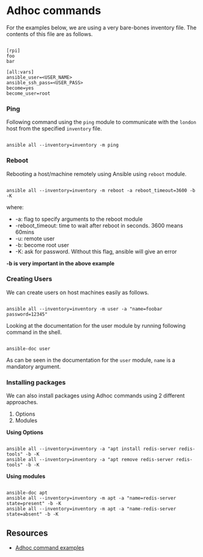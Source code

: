# Adhoc commands

For the examples below, we are using a very bare-bones inventory file. The contents of this file are as follows.

```text

[rpi]
foo
bar

[all:vars]
ansible_user=<USER_NAME>
ansible_ssh_pass=<USER_PASS>
become=yes
become_user=root
```


### Ping

Following command using the `ping` module to communicate with the `london` host from the specified `inventory` file.

```shell

ansible all --inventory=inventory -m ping
```

### Reboot

Rebooting a host/machine remotely using Ansible using `reboot` module.

```shell

ansible all --inventory=inventory -m reboot -a reboot_timeout=3600 -b -K
```

where:
* -a: flag to specify arguments to the reboot module
* -reboot_timeout: time to wait after reboot in seconds. 3600 means 60mins
* -u: remote user
* -b: become root user
* -K: ask for password. Without this flag, ansible will give an error

**-b is very important in the above example**

### Creating Users

We can create users on host machines easily as follows.

```shell

ansible all --inventory=inventory -m user -a "name=foobar password=12345"
```
Looking at the documentation for the user module by running  following command in the shell.

```shell

ansible-doc user
```

As can be seen in the documentation for the `user` module, `name` is a mandatory argument.

### Installing packages

We can also install packages using Adhoc commands using 2 different approaches.
1. Options
2. Modules

**Using Options**

```shell

ansible all --inventory=inventory -a "apt install redis-server redis-tools" -b -K
ansible all --inventory=inventory -a "apt remove redis-server redis-tools" -b -K
```

**Using modules**

```shell

ansible-doc apt
ansible all --inventory=inventory -m apt -a "name=redis-server state=present" -b -K
ansible all --inventory=inventory -m apt -a "name-redis-server state=absent" -b -K
```


## Resources

* [Adhoc command examples](https://www.middlewareinventory.com/blog/ansible-ad-hoc-commands/#What_is_Ansible_ad_hoc_commands)
